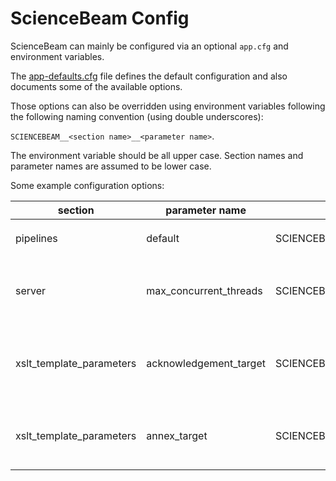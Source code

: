# ScienceBeam Config

ScienceBeam can mainly be configured via an optional `app.cfg` and environment variables.

The [app-defaults.cfg](../app-defaults.cfg) file defines the default configuration and also documents some of the available options.

Those options can also be overridden using environment variables following the following naming convention (using double underscores):

`SCIENCEBEAM__<section name>__<parameter name>`.

The environment variable should be all upper case. Section names and parameter names are assumed to be lower case.

Some example configuration options:

| section | parameter name | environment variable name | description
| --------| -------------- | ------------------------- | -----------
| pipelines  | default | SCIENCEBEAM__PIPELINES__DEFAULT | the default pipeline, e.g. `grobid` |
| server  | max_concurrent_threads | SCIENCEBEAM__SERVER__MAX_CONCURRENT_THREADS | maximum of concurrent threads processed by the server |
| xslt_template_parameters  | acknowledgement_target | SCIENCEBEAM__XSLT_TEMPLATE_PARAMETERS__ACKNOWLEDGEMENT_TARGET | xslt parameter, defining where to output the acknowledgement section (e.g. `ack` or `body`) |
| xslt_template_parameters  | annex_target | SCIENCEBEAM__XSLT_TEMPLATE_PARAMETERS__ANNEX_TARGET | xslt parameter, defining where to output the annex section (e.g. `back`, `app` or `body`) |
